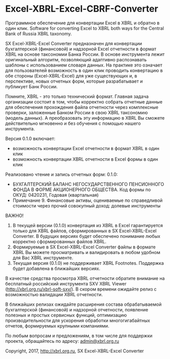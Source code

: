 # Excel-XBRL-Excel-CBRF-Converter
Программное обеспечение для конвертации Excel в XBRL и обратно в один клик. 
Software for converting Excel to XBRL both ways for the Central Bank of Russia XBRL taxonomy.

SX Excel-XBRL-Excel Converter предназначен для конвертации бухгалтерской (финансовой) и 
надзорной Excel отчетности в формат XBRL на основе таксономии Банка России.
В основе инструмента лежит оригинальный алгоритм, позволяющий адаптивно распознавать шаблоны 
с использованием словаря данных. На практике это означает для пользователей возможность 
в один клик проводить конвертацию в обе стороны (Excel-XBRL-Excel) для уже существующих и,
в перспективе, новых отчетных форм, которые разрабатывает и публикует Банк России.

Помните, XBRL - это только технический формат. Главная задача организации состоит в том, чтобы
корректно собрать отчетные данные для обеспечения прохождения файла отчетности через комплексные проверки,
заложенные Банком России в свою XBRL таксономию (модель данных).
А преобразовать эту информацию в XBRL Вы сможете действительно мгновенно и без обучения
с помощью нашего инструмента.

Версия 0.1.0 включает:
- возможность конвертации Excel отчетности в формат XBRL в один клик 
- возможность конвертации XBRL отчетности в Excel формы в один клик

Реализовано чтение и запись отчетных форм:
0.1.0:
- БУХГАЛТЕРСКИЙ БАЛАНС НЕГОСУДАРСТВЕННОГО ПЕНСИОННОГО ФОНДА В ФОРМЕ АКЦИОНЕРНОГО ОБЩЕСТВА. Код формы по ОКУД: 0420231, Годовая (квартальная)
- Примечание 9. Финансовые активы, оцениваемые по справедливой стоимости через прочий совокупный доход: долевые инструменты				

ВАЖНО! 
1. В текущей версии (0.1.0) конвертация из XBRL в Excel гарантируется только для  XBRL файлов, 
сформированных в SX Excel-XBRL-Excel Converter. В будущих версиях будет обеспечено понимание любых 
корректно сформированных файлов XBRL.
2. Формируемые в SX Excel-XBRL-Excel Converter файлы в формате XBRL Вы можете просматривать
и валидировать в любом удобном для Вас XBRL инструменте.
3. Текущая версия (0.1.0) не поддерживает XBRL Footnotes. Поддержка будет добавлена в ближайших версиях.

В качестве средства просмотра XBRL отчетности обратите внимание на бесплатный российский инструмента
SXV XBRL Viewer (http://xbrl.org.ru/xbrl-soft-sxv/). В скором времени ожидайте релиз с возможностью 
валидации XBRL отчетности.

В ближайших релизах ожидайте расширения состава обрабатываемой бухгалтерской (финансовой) 
и надзорной отчетности, появление полезных и простых сервисных функций, 
оптимизацию производительности для ускорения обработки многогигабайтных отчетов, 
формируемых крупными компаниями.

По любым вопросам и предложениям, в том числе для поддержки проекта, обращайтесь по адресу: 
admin@xbrl.org.ru

Copyright, 2017, http://xbrl.org.ru, SX Excel-XBRL-Excel Converter
